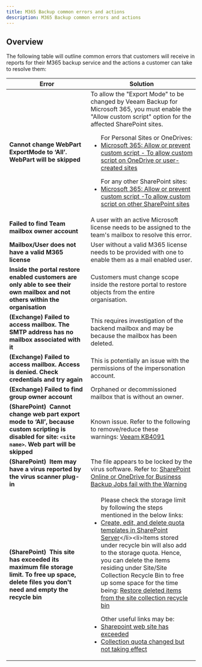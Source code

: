 ```yaml
---
title: M365 Backup common errors and actions
description: M365 Backup common errors and actions
---
```


## Overview

The following table will outline common errors that customers will receive in reports for their M365 backup service and the actions a customer can take to resolve them:

| Error | Solution |
| ---   | ---      |
| **Cannot change WebPart ExportMode to ‘All’. WebPart will be skipped** | To allow the "Export Mode" to be changed by Veeam Backup for Microsoft 365, you must enable the "Allow custom script" option for the affected SharePoint sites. <p></p><ul>For Personal Sites or OneDrives:<li>[Microsoft 365: Allow or prevent custom script - To allow custom script on OneDrive or user-created sites](https://docs.microsoft.com/en-us/sharepoint/allow-or-prevent-custom-script?ad=in-text-link#to-allow-custom-script-on-onedrive-or-user-created-sites)</li></ul><ul>For any other SharePoint sites:<li>[Microsoft 365: Allow or prevent custom script -To allow custom script on other SharePoint sites](https://docs.microsoft.com/en-us/sharepoint/allow-or-prevent-custom-script?ad=in-text-link#to-allow-custom-script-on-other-sharepoint-sites)</li></ul>
| **Failed to find Team mailbox owner account** | A user with an active Microsoft license needs to be assigned to the team's mailbox to resolve this error. |
| **Mailbox/User does not have a valid M365 license** | User without a valid M365 license needs to be provided with one to enable them as a mail enabled user. |
| **Inside the portal restore enabled customers are only able to see their own mailbox and not others within the organisation** | Customers must change scope inside the restore portal to restore objects from the entire organisation.|
| **(Exchange) Failed to access mailbox. The SMTP address has no mailbox associated with it** | This requires investigation of the backend mailbox and may be because the mailbox has been deleted. |
| **(Exchange) Failed to access mailbox. Access is denied. Check credentials and try again** | This is potentially an issue with the permissions of the impersonation account. |
| **(Exchange) Failed to find group owner account** | Orphaned or decommissioned mailbox that is without an owner. |
| **(SharePoint)  Cannot change web part export mode to ‘All’, because custom scripting is disabled for site: `<site name>`. Web part will be skipped** | Known issue. Refer to the following to remove/reduce these warnings: [Veeam KB4091](https://www.veeam.com/kb4091) |
| **(SharePoint)  Item may have a virus reported by the virus scanner plug-in** | The file appears to be locked by the virus software. Refer to: [SharePoint Online or OneDrive for Business Backup Jobs fail with the Warning](https://www.veeam.com/kb3096) |
| **(SharePoint)  This site has exceeded its maximum file storage limit. To free up space, delete files you don't need and empty the recycle bin** | <ul>Please check the storage limit by following the steps mentioned in the below links:<li>[Create, edit, and delete quota templates in SharePoint Server](http://technet.microsoft.com/en-us/library/cc263223(v=office.15).aspx)</li><li>Items stored under recycle bin will also add to the storage quota. Hence, you can delete the items residing under Site/Site Collection Recycle Bin to free up some space for the time being: [Restore deleted items from the site collection recycle bin ](https://support.office.com/en-in/article/Manage-the-Recycle-Bin-of-a-SharePoint-site-collection-5fa924ee-16d7-487b-9a0a-021b9062d14b?ui=en-US&rs=en-IN&ad=IN)</li></ul><ul>Other useful links may be:<li>[Sharepoint web site has exceeded](http://sharepoint.stackexchange.com/questions/35001/creatingsite-collection-programtically-sharepoint-web-site-has-exceeded-the-st)</li><li>[Collection quota changed but not taking effect](http://sharepoint.stackexchange.com/questions/62777/sharepoint-2010-site-collection-quota-changed-but-not-taking-effect)</li></ul> |